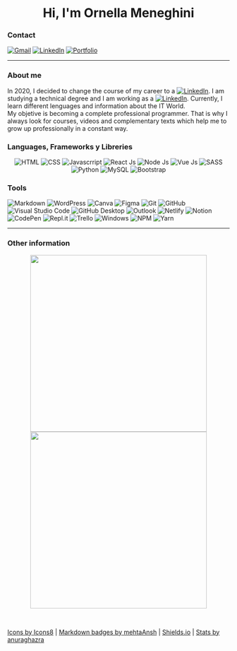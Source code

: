 <h1 align="center"><b>Hi, I'm Ornella Meneghini</b></h1>

### Contact
[![Gmail](https://img.shields.io/badge/Gmail-D14836?style=for-the-badge&logo=gmail&logoColor=white)](meneghini.ornella@gmail.com)
[![LinkedIn](https://img.shields.io/badge/linkedin-%230077B5.svg?style=for-the-badge&logo=linkedin&logoColor=white)](https://www.linkedin.com/in/meneghiniornella/)
[![Portfolio](https://img.shields.io/badge/Portfolio-%237209a9.svg?style=for-the-badge&logo=appveyor)](https://meneghiniornella.netlify.app/)
<hr /> 

### About me
In 2020, I decided to change the course of my career to a [![LinkedIn](https://img.shields.io/badge/-Full%20Stack%20Developer-%237209b7)](https://www.linkedin.com/in/meneghiniornella/). I am studying a technical degree and I am working as a [![LinkedIn](https://img.shields.io/badge/-developer-%237209b7)](https://www.linkedin.com/in/meneghiniornella/).
Currently, I learn different lenguages and information about the IT World.
<br/>
My objetive is becoming a complete professional programmer. That is why I always look for courses, videos and complementary texts which help me to grow up professionally in a constant way.

### Languages, Frameworks y Libreries
<p align="center"> 
    <img src="https://img.icons8.com/color/50/000000/html-5--v1.png" alt="HTML" title="HTML">
    <img src="https://img.icons8.com/color/50/000000/css3.png" alt="CSS" title="CSS">
    <img src="https://img.icons8.com/color/50/000000/javascript--v1.png" alt="Javascrript" title="Javascript">
    <img src="https://img.icons8.com/external-vitaliy-gorbachev-blue-vitaly-gorbachev/48/000000/external-atom-nuclear-energy-vitaliy-gorbachev-blue-vitaly-gorbachev.png" alt="React Js" title="React Js">
    <img src="https://img.icons8.com/fluency/48/000000/node-js.png" alt="Node Js" title="Node Js" />
    <img src="https://img.icons8.com/color/48/000000/vue-js.png" alt="Vue Js" title="Vue Js"/>
    <img src="https://img.icons8.com/color/48/000000/sass.png" alt="SASS" title="SASS">
    <img src="https://img.icons8.com/color/50/000000/python--v1.png" alt="Python" title="Python">
    <img src="https://img.icons8.com/color/50/000000/mysql-logo.png" alt="MySQL" title="MySQL">
<!--     <img src="https://img.icons8.com/color/50/000000/wordpress.png" alt="Wordpress" title?"Wordpress"> -->
<!--     <img src="https://img.icons8.com/officel/50/000000/markdown.png" alt="Markdown" title="mMrkdown"> -->
    <img src="https://img.icons8.com/color/50/000000/bootstrap.png" alt="Bootstrap" title="Bootstrap">
    
</p>

### Tools
<!-- ![Bootstrap](https://img.shields.io/badge/bootstrap-%23563D7C.svg?style=for-the-badge&logo=bootstrap&logoColor=white) -->
![Markdown](https://img.shields.io/badge/markdown-%23000000.svg?style=for-the-badge&logo=markdown&logoColor=white)
![WordPress](https://img.shields.io/badge/WordPress-%23117AC9.svg?style=for-the-badge&logo=WordPress&logoColor=white)
![Canva](https://img.shields.io/badge/Canva-%2300C4CC.svg?style=for-the-badge&logo=Canva&logoColor=white)
![Figma](https://img.shields.io/badge/figma-%237209b5.svg?style=for-the-badge&logo=figma&logoColor=white)
![Git](https://img.shields.io/badge/git-%23F05033.svg?style=for-the-badge&logo=git&logoColor=white)
![GitHub](https://img.shields.io/badge/github-fff.svg?style=for-the-badge&logo=github&logoColor=black)
![Visual Studio Code](https://img.shields.io/badge/Visual%20Studio%20Code-0078e7.svg?style=for-the-badge&logo=visual-studio-code&logoColor=white)
![GitHub Desktop](https://img.shields.io/badge/github%20desktop-%237208e1.svg?style=for-the-badge&logo=github&logoColor=white)
![Outlook](https://img.shields.io/badge/Outlook-b800cc?style=for-the-badge&logo=microsoft-outlook&logoColor=white)
![Netlify](https://img.shields.io/badge/netlify-005555.svg?style=for-the-badge&logo=netlify&logoColor=white)
![Notion](https://img.shields.io/badge/Notion-darkgrey.svg?style=for-the-badge&logo=notion&logoColor=white) 
![CodePen](https://img.shields.io/badge/Codepen-1c7828?style=for-the-badge&logo=codepen&logoColor=white)
![Repl.it](https://img.shields.io/badge/Repl.it-grey.svg?style=for-the-badge&logo=replit&logoColor=white)
![Trello](https://img.shields.io/badge/Trello-%23026AA7.svg?style=for-the-badge&logo=Trello&logoColor=white)
![Windows](https://img.shields.io/badge/Windows-0a064d?style=for-the-badge&logo=windows&logoColor=white)
![NPM](https://img.shields.io/badge/NPM-critical.svg?style=for-the-badge&logo=npm&logoColor=white)
![Yarn](https://img.shields.io/badge/yarn-yellow.svg?style=for-the-badge&logo=yarn&logoColor=white)

<hr />

### Other information
<!-- Nowadays, my favourite language is ![Javascript](https://img.shields.io/badge/-javascript-F1E05A) -->

<p align="center">
<!-- <img src="https://github-readme-stats.vercel.app/api?username=MeneghiniOrnella&theme=radical&show_icons=true" width="410"/> -->
<img src="https://github-readme-stats.vercel.app/api/?username=MeneghiniOrnella&layout=compact&title_color=a37fa4&text_color=e0d4e1&hide_border=true&langs_count=6&theme=synthwave" width="400" />
<img src="https://github-readme-stats.vercel.app/api/top-langs/?username=MeneghiniOrnella&layout=compact&title_color=a37fa4&text_color=e0d4e1&hide_border=true&langs_count=6&theme=synthwave" width="400" />
</p>
<br>
<p>
    <a href="https://icons8.com/icon/QBqFNfPPB2Kx/sass">Icons by Icons8</a> | <a href="https://github.com/Ileriayo/markdown-badges">Markdown badges by mehtaAnsh</a> | <a href="https://shields.io">Shields.io</a> |  <a href="https://github.com/anuraghazra/github-readme-stats/blob/master/docs/readme_es.md">Stats by anuraghazra</a>
</p>

<!-- ## **✔ #opentowork** -->
<!--
**MeneghiniOrnella/MeneghiniOrnella** is a ✨ _special_ ✨ repository because its `README.md` (this file) appears on your GitHub profile.

Here are some ideas to get you started:

- 🔭 I’m currently working on ...
- 🌱 I’m currently learning ...
- 👯 I’m looking to collaborate on ...
- 🤔 I’m looking for help with ...
- 💬 Ask me about ...
- ...
- 😄 Pronouns: ...
- ⚡ Fun fact: ...
-->
<!-- https://github.com/Ileriayo/markdown-badges -->
<!-- [![Top Langs](https://github-readme-stats.vercel.app/api/top-langs/?username=MeneghiniOrnella&layout=compact)](https://github.com/aMeneghiniOrnella/github-readme-stats) -->

<!-- ![Microsoft Excel](https://img.shields.io/badge/Microsoft_Excel-217346?style=for-the-badge&logo=microsoft-excel&logoColor=white)
![Microsoft PowerPoint](https://img.shields.io/badge/Microsoft_PowerPoint-B7472A?style=for-the-badge&logo=microsoft-powerpoint&logoColor=white)
![Microsoft Word](https://img.shields.io/badge/Microsoft_Word-2B579A?style=for-the-badge&logo=microsoft-word&logoColor=white) -->

<!-- <a href="#"><img src="https://img.icons8.com/fluency/48/000000/test-tube.png" alt="Flask" title="Flask"></a>
    <a href="#"><img src="https://img.icons8.com/color/48/000000/django.png" alt="Django" title="Django"></a> -->

